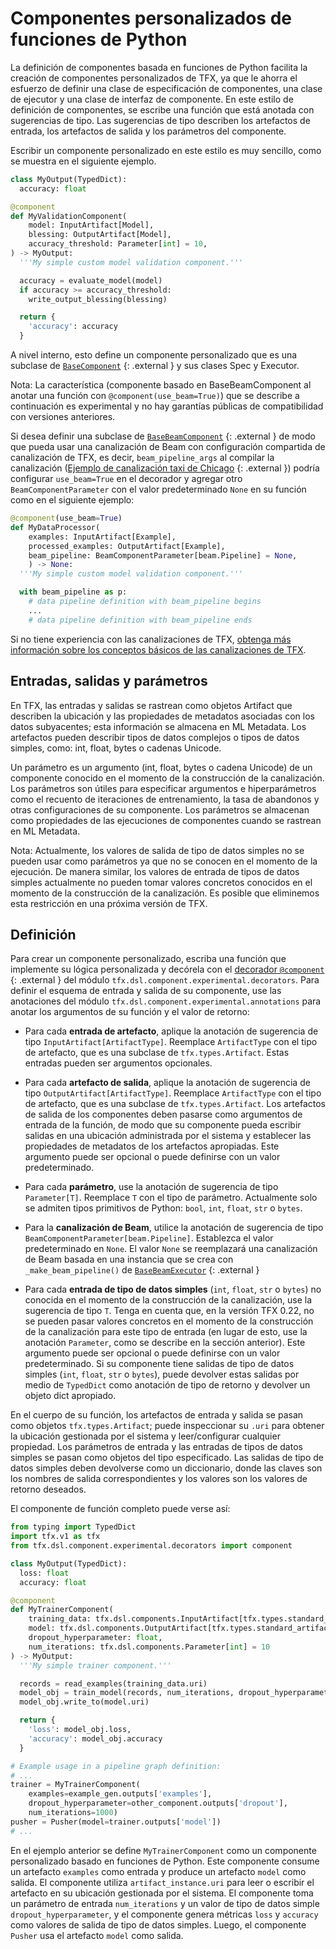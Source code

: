 # Componentes personalizados de funciones de Python

La definición de componentes basada en funciones de Python facilita la creación de componentes personalizados de TFX, ya que le ahorra el esfuerzo de definir una clase de especificación de componentes, una clase de ejecutor y una clase de interfaz de componente. En este estilo de definición de componentes, se escribe una función que está anotada con sugerencias de tipo. Las sugerencias de tipo describen los artefactos de entrada, los artefactos de salida y los parámetros del componente.

Escribir un componente personalizado en este estilo es muy sencillo, como se muestra en el siguiente ejemplo.

```python
class MyOutput(TypedDict):
  accuracy: float

@component
def MyValidationComponent(
    model: InputArtifact[Model],
    blessing: OutputArtifact[Model],
    accuracy_threshold: Parameter[int] = 10,
) -> MyOutput:
  '''My simple custom model validation component.'''

  accuracy = evaluate_model(model)
  if accuracy >= accuracy_threshold:
    write_output_blessing(blessing)

  return {
    'accuracy': accuracy
  }
```

A nivel interno, esto define un componente personalizado que es una subclase de [`BaseComponent`](https://github.com/tensorflow/tfx/blob/master/tfx/dsl/components/base/base_component.py) {: .external } y sus clases Spec y Executor.

Nota: La característica (componente basado en BaseBeamComponent al anotar una función con `@component(use_beam=True)`) que se describe a continuación es experimental y no hay garantías públicas de compatibilidad con versiones anteriores.

Si desea definir una subclase de [`BaseBeamComponent`](https://github.com/tensorflow/tfx/blob/master/tfx/dsl/components/base/base_beam_component.py) {: .external } de modo que pueda usar una canalización de Beam con configuración compartida de canalización de TFX, es decir, `beam_pipeline_args` al compilar la canalización ([Ejemplo de canalización taxi de Chicago](https://github.com/tensorflow/tfx/blob/master/tfx/examples/chicago_taxi_pipeline/taxi_pipeline_simple.py#L192) {: .external }) podría configurar `use_beam=True` en el decorador y agregar otro `BeamComponentParameter` con el valor predeterminado `None` en su función como en el siguiente ejemplo:

```python
@component(use_beam=True)
def MyDataProcessor(
    examples: InputArtifact[Example],
    processed_examples: OutputArtifact[Example],
    beam_pipeline: BeamComponentParameter[beam.Pipeline] = None,
    ) -> None:
  '''My simple custom model validation component.'''

  with beam_pipeline as p:
    # data pipeline definition with beam_pipeline begins
    ...
    # data pipeline definition with beam_pipeline ends
```

Si no tiene experiencia con las canalizaciones de TFX, [obtenga más información sobre los conceptos básicos de las canalizaciones de TFX](understanding_tfx_pipelines).

## Entradas, salidas y parámetros

En TFX, las entradas y salidas se rastrean como objetos Artifact que describen la ubicación y las propiedades de metadatos asociadas con los datos subyacentes; esta información se almacena en ML Metadata. Los artefactos pueden describir tipos de datos complejos o tipos de datos simples, como: int, float, bytes o cadenas Unicode.

Un parámetro es un argumento (int, float, bytes o cadena Unicode) de un componente conocido en el momento de la construcción de la canalización. Los parámetros son útiles para especificar argumentos e hiperparámetros como el recuento de iteraciones de entrenamiento, la tasa de abandonos y otras configuraciones de su componente. Los parámetros se almacenan como propiedades de las ejecuciones de componentes cuando se rastrean en ML Metadata.

Nota: Actualmente, los valores de salida de tipo de datos simples no se pueden usar como parámetros ya que no se conocen en el momento de la ejecución. De manera similar, los valores de entrada de tipos de datos simples actualmente no pueden tomar valores concretos conocidos en el momento de la construcción de la canalización. Es posible que eliminemos esta restricción en una próxima versión de TFX.

## Definición

Para crear un componente personalizado, escriba una función que implemente su lógica personalizada y decórela con el [decorador `@component`](https://github.com/tensorflow/tfx/blob/master/tfx/dsl/component/experimental/decorators.py) {: .external } del módulo `tfx.dsl.component.experimental.decorators`. Para definir el esquema de entrada y salida de su componente, use las anotaciones del módulo `tfx.dsl.component.experimental.annotations` para anotar los argumentos de su función y el valor de retorno:

- Para cada **entrada de artefacto**, aplique la anotación de sugerencia de tipo `InputArtifact[ArtifactType]`. Reemplace `ArtifactType` con el tipo de artefacto, que es una subclase de `tfx.types.Artifact`. Estas entradas pueden ser argumentos opcionales.

- Para cada **artefacto de salida**, aplique la anotación de sugerencia de tipo `OutputArtifact[ArtifactType]`. Reemplace `ArtifactType` con el tipo de artefacto, que es una subclase de `tfx.types.Artifact`. Los artefactos de salida de los componentes deben pasarse como argumentos de entrada de la función, de modo que su componente pueda escribir salidas en una ubicación administrada por el sistema y establecer las propiedades de metadatos de los artefactos apropiadas. Este argumento puede ser opcional o puede definirse con un valor predeterminado.

- Para cada **parámetro**, use la anotación de sugerencia de tipo `Parameter[T]`. Reemplace `T` con el tipo de parámetro. Actualmente solo se admiten tipos primitivos de Python: `bool`, `int`, `float`, `str` o `bytes`.

- Para la **canalización de Beam**, utilice la anotación de sugerencia de tipo `BeamComponentParameter[beam.Pipeline]`. Establezca el valor predeterminado en `None`. El valor `None` se reemplazará una canalización de Beam basada en una instancia que se crea con `_make_beam_pipeline()` de [`BaseBeamExecutor`](https://github.com/tensorflow/tfx/blob/master/tfx/dsl/components/base/base_beam_executor.py) {: .external }

- Para cada **entrada de tipo de datos simples** (`int`, `float`, `str` o `bytes`) no conocida en el momento de la construcción de la canalización, use la sugerencia de tipo `T`. Tenga en cuenta que, en la versión TFX 0.22, no se pueden pasar valores concretos en el momento de la construcción de la canalización para este tipo de entrada (en lugar de esto, use la anotación `Parameter`, como se describe en la sección anterior). Este argumento puede ser opcional o puede definirse con un valor predeterminado. Si su componente tiene salidas de tipo de datos simples (`int`, `float`, `str` o `bytes`), puede devolver estas salidas por medio de `TypedDict` como anotación de tipo de retorno y devolver un objeto dict apropiado.

En el cuerpo de su función, los artefactos de entrada y salida se pasan como objetos `tfx.types.Artifact`; puede inspeccionar su `.uri` para obtener la ubicación gestionada por el sistema y leer/configurar cualquier propiedad. Los parámetros de entrada y las entradas de tipos de datos simples se pasan como objetos del tipo especificado. Las salidas de tipo de datos simples deben devolverse como un diccionario, donde las claves son los nombres de salida correspondientes y los valores son los valores de retorno deseados.

El componente de función completo puede verse así:

```python
from typing import TypedDict
import tfx.v1 as tfx
from tfx.dsl.component.experimental.decorators import component

class MyOutput(TypedDict):
  loss: float
  accuracy: float

@component
def MyTrainerComponent(
    training_data: tfx.dsl.components.InputArtifact[tfx.types.standard_artifacts.Examples],
    model: tfx.dsl.components.OutputArtifact[tfx.types.standard_artifacts.Model],
    dropout_hyperparameter: float,
    num_iterations: tfx.dsl.components.Parameter[int] = 10
) -> MyOutput:
  '''My simple trainer component.'''

  records = read_examples(training_data.uri)
  model_obj = train_model(records, num_iterations, dropout_hyperparameter)
  model_obj.write_to(model.uri)

  return {
    'loss': model_obj.loss,
    'accuracy': model_obj.accuracy
  }

# Example usage in a pipeline graph definition:
# ...
trainer = MyTrainerComponent(
    examples=example_gen.outputs['examples'],
    dropout_hyperparameter=other_component.outputs['dropout'],
    num_iterations=1000)
pusher = Pusher(model=trainer.outputs['model'])
# ...
```

En el ejemplo anterior se define `MyTrainerComponent` como un componente personalizado basado en funciones de Python. Este componente consume un artefacto `examples` como entrada y produce un artefacto `model` como salida. El componente utiliza `artifact_instance.uri` para leer o escribir el artefacto en su ubicación gestionada por el sistema. El componente toma un parámetro de entrada `num_iterations` y un valor de tipo de datos simple `dropout_hyperparameter`, y el componente genera métricas `loss` y `accuracy` como valores de salida de tipo de datos simples. Luego, el componente `Pusher` usa el artefacto `model` como salida.
